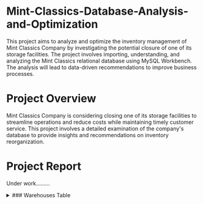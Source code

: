 # Mint-Classics-Database-Analysis-and-Optimization
This project aims to analyze and optimize the inventory management of Mint Classics Company by investigating the potential closure of one of its storage facilities. The project involves importing, understanding, and analyzing the Mint Classics relational database using MySQL Workbench. The analysis will lead to data-driven recommendations to improve business processes.

# Project Overview
Mint Classics Company is considering closing one of its storage facilities to streamline operations and reduce costs while maintaining timely customer service. This project involves a detailed examination of the company's database to provide insights and recommendations on inventory reorganization.

# Project Report
Under work.........




<details>
<summary>### Warehouses Table</summary>

### Warehouses Table

```sql
   SELECT * FROM mintclassics.warehouses;
```

| warehouseCode  | warehouseName | warehousePctCap |
| -------------- | ------------- | --------------- |
|        a       |     North     |        72       |
|        b       |      East     |        67       |
|        c       |      West     |        50       |
|        d       |     South     |        75       |


### Products Table

```sql
   SELECT productCode, productName, productLine, productScale, productVendor, quantityInStock, warehouseCode, buyPrice, MSRP
   FROM mintclassics.products
   order by productName
   LIMIT 10
```

| productCode | productName                         | productLine   | productScale | productVendor            | quantityInStock | warehouseCode | buyPrice | MSRP   |
|-------------|-------------------------------------|---------------|--------------|--------------------------|-----------------|---------------|----------|--------|
| S24_2011    | 18th century schooner               | Ships         | 1:24         | Carousel DieCast Legends | 1898            | d             | 82.34    | 122.89 |
| S18_3136    | 18th Century Vintage Horse Carriage | Vintage Cars  | 1:18         | Red Start Diecast        | 5992            | c             | 60.74    | 104.72 |
| S24_2841    | 1900s Vintage Bi-Plane              | Planes        | 1:24         | Autoart Studio Design    | 5942            | a             | 34.25    | 68.51  |
| S24_4278    | 1900s Vintage Tri-Plane             | Planes        | 1:24         | Unimax Art Galleries     | 2756            | a             | 36.23    | 72.45  |
| S18_3140    | 1903 Ford Model A                   | Vintage Cars  | 1:18         | Unimax Art Galleries     | 3913            | c             | 68.30    | 136.59 |
| S18_4522    | 1904 Buick Runabout                 | Vintage Cars  | 1:18         | Exoto Designs            | 8290            | c             | 52.66    | 87.77  |
| S18_2248    | 1911 Ford Town Car                  | Vintage Cars  | 1:18         | Motor City Art Classics  | 540             | c             | 33.30    | 60.54  |
| S24_3151    | 1912 Ford Model T Delivery Wagon    | Vintage Cars  | 1:24         | Min Lin Diecast          | 9173            | c             | 46.91    | 88.51  |
| S18_2949    | 1913 Ford Model T Speedster         | Vintage Cars  | 1:18         | Carousel DieCast Legends | 4189            | c             | 60.78    | 101.31 |
| S18_1749    | 1917 Grand Touring Sedan            | Vintage Cars  | 1:18         | Welly Diecast Productions| 2724            | c             | 86.70    | 170.00 |


### Product Lines Table

```sql
   SELECT productLine FROM mintclassics.productlines
   LIMIT 10
```

| productLine       |
|-------------------|
| Classic Cars      |
| Motorcycles       |
| Planes            |
| Ships             |
| Trains            |
| Trucks and Buses  |
| Vintage Cars      |


### Orders Table

```sql
   SELECT orderNumber, orderDate, requiredDate, shippedDate, status, customerNumber
   FROM mintclassics.orders
   order by customerNumber DESC
   LIMIT 10
```

| orderNumber | orderDate   | requiredDate | shippedDate | status    | customerNumber |
|-------------|-------------|--------------|-------------|-----------|----------------|
| 10399       | 2005-04-01  | 2005-04-12   | 2005-04-03  | Shipped   | 496            |
| 10138       | 2003-07-07  | 2003-07-16   | 2003-07-13  | Shipped   | 496            |
| 10179       | 2003-11-11  | 2003-11-17   | 2003-11-13  | Cancelled | 496            |
| 10360       | 2004-12-16  | 2004-12-22   | 2004-12-18  | Shipped   | 496            |
| 10207       | 2003-12-09  | 2003-12-17   | 2003-12-11  | Shipped   | 495            |
| 10243       | 2004-04-26  | 2004-05-03   | 2004-04-28  | Shipped   | 495            |
| 10213       | 2004-01-22  | 2004-01-28   | 2004-01-27  | Shipped   | 489            |
| 10186       | 2003-11-14  | 2003-11-20   | 2003-11-18  | Shipped   | 489            |
| 10219       | 2004-02-10  | 2004-02-17   | 2004-02-12  | Shipped   | 487            |
| 10149       | 2003-09-12  | 2003-09-18   | 2003-09-17  | Shipped   | 487            |


### Order Details Table

```sql
   SELECT * FROM mintclassics.orderdetails
   LIMIT 10
```

| orderNumber | productCode | quantityOrdered | priceEach | orderLineNumber |
|-------------|-------------|-----------------|-----------|------------------|
| 10100       | S18_1749    | 30              | 136.00    | 3                |
| 10100       | S18_2248    | 50              | 55.09     | 2                |
| 10100       | S18_4409    | 22              | 75.46     | 4                |
| 10100       | S24_3969    | 49              | 35.29     | 1                |
| 10101       | S18_2325    | 25              | 108.06    | 4                |
| 10101       | S18_2795    | 26              | 167.06    | 1                |
| 10101       | S24_1937    | 45              | 32.53     | 3                |
| 10101       | S24_2022    | 46              | 44.35     | 2                |
| 10102       | S18_1342    | 39              | 95.55     | 2                |
| 10102       | S18_1367    | 41              | 43.13     | 1                |

</details>

